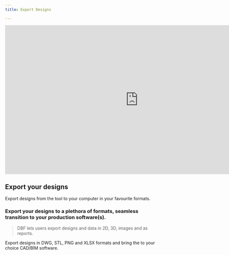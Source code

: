 ```yaml
---
title: Export Designs

---
```



<iframe width="868" height="488" src="https://www.youtube.com/embed/Vp7mDT4bh7o" title="YouTube video player" frameborder="0" allow="accelerometer; autoplay; clipboard-write; encrypted-media; gyroscope; picture-in-picture" allowfullscreen></iframe>


## Export your designs

Export designs from the tool to your computer in your favourite formats.

### Export your designs to a plethora of formats, seamless transition to your production software(s).

> DBF lets users export designs and data in 2D, 3D, images and as reports.

Export designs in DWG, STL, PNG and XLSX formats and bring the to your choice CAD/BIM software.

